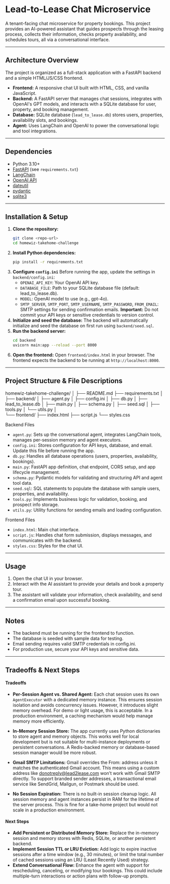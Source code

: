 # Lead-to-Lease Chat Microservice

A tenant-facing chat microservice for property bookings. This project provides an AI-powered assistant that guides prospects through the leasing process, collects their information, checks property availability, and schedules tours, all via a conversational interface.

---

## Architecture Overview

The project is organized as a full-stack application with a FastAPI backend and a simple HTML/JS/CSS frontend.

- **Frontend:** A responsive chat UI built with HTML, CSS, and vanilla JavaScript.
- **Backend:** A FastAPI server that manages chat sessions, integrates with OpenAI's GPT models, and interacts with a SQLite database for user, property, and booking management.
- **Database:** SQLite database (`lead_to_lease.db`) stores users, properties, availability slots, and bookings.
- **Agent:** Uses LangChain and OpenAI to power the conversational logic and tool integrations.

---

## Dependencies

- Python 3.10+
- [FastAPI](https://fastapi.tiangolo.com/) (see `requirements.txt`)
- [LangChain](https://python.langchain.com/)
- [OpenAI API](https://platform.openai.com/)
- [dateutil](https://dateutil.readthedocs.io/)
- [pydantic](https://docs.pydantic.dev/)
- [sqlite3](https://docs.python.org/3/library/sqlite3.html)

---

## Installation & Setup

1. **Clone the repository:**
   ```sh
   git clone <repo-url>
   cd homewiz-takehome-challenge
   ```
2. **Install Python dependencies:**
   ```sh
   pip install -r requirements.txt
   ```
3. **Configure `config.ini`**
   Before running the app, update the settings in `backend/config.ini`:
   - `OPENAI_API_KEY`: Your OpenAI API key.
   - `DATABASE_FILE`: Path to your SQLite database file (default: lead_to_lease.db).
   - `MODEL`: OpenAI model to use (e.g., gpt-4o).
   - `SMTP_SERVER`, `SMTP_PORT`, `SMTP_USERNAME`, `SMTP_PASSWORD`, `FROM_EMAIL`: SMTP settings for sending confirmation emails.
   **Important:** Do not commit your API keys or sensitive credentials to version control.
4. **Initialize and seed the database:**
   The backend will automatically initialize and seed the database on first run using `backend/seed.sql`.
5. **Run the backend server:**
   ```sh
   cd backend
   uvicorn main:app --reload --port 8000
   ```
6. **Open the frontend:**
  Open `frontend/index.html` in your browser. The frontend expects the backend to be running at `http://localhost:8000`.

---

## Project Structure & File Descriptions

homewiz-takehome-challenge/
│
├── README.md
├── requirements.txt
│
├── backend/
│   ├── agent.py
│   ├── config.ini
│   ├── db.py
│   ├── lead_to_lease.db
│   ├── main.py
│   ├── schema.py
│   ├── seed.sql
│   ├── tools.py
│   └── utils.py
│   
└── frontend/
    ├── index.html
    ├── script.js
    └── styles.css

Backend Files
- `agent.py`: Sets up the conversational agent, integrates LangChain tools, manages per-session memory and agent executors.
- `config.ini`: Stores configuration for API keys, database, and email. Update this file before running the app.
- `db.py`: Handles all database operations (users, properties, availability, bookings).
- `main.py`: FastAPI app definition, chat endpoint, CORS setup, and app lifecycle management.
- `schema.py`: Pydantic models for validating and structuring API and agent tool data.
- `seed.sql`: SQL statements to populate the database with sample users, properties, and availability.
- `tools.py`: Implements business logic for validation, booking, and prospect info storage.
- `utils.py`: Utility functions for sending emails and loading configuration.

Frontend Files
- `index.html`: Main chat interface.
- `script.js`: Handles chat form submission, displays messages, and communicates with the backend.
- `styles.css`: Styles for the chat UI.

---

## Usage

1. Open the chat UI in your browser.
2. Interact with the AI assistant to provide your details and book a property tour.
3. The assistant will validate your information, check availability, and send a confirmation email upon successful booking.

---

## Notes

- The backend must be running for the frontend to function.
- The database is seeded with sample data for testing.
- Email sending requires valid SMTP credentials in config.ini.
- For production use, secure your API keys and sensitive data.

---

## Tradeoffs & Next Steps

#### Tradeoffs
- **Per-Session Agent vs. Shared Agent:**
Each chat session uses its own `AgentExecutor` with a dedicated memory instance. This ensures session isolation and avoids concurrency issues. However, it introduces slight memory overhead. For demo or light usage, this is acceptable. In a production environment, a caching mechanism  would help manage memory more efficiently.

- **In-Memory Session Store:**
The app currently uses Python dictionaries to store agent and memory objects. This works well for local development but is not suitable for multi-instance deployments or persistent conversations. A Redis-backed memory or database-based session manager would be more robust.

- **Gmail SMTP Limitations:**
Gmail overrides the From: address unless it matches the authenticated Gmail account. This means using a custom address like donotreply@lead2lease.com won’t work with Gmail SMTP directly. To support branded sender addresses, a transactional email service like SendGrid, Mailgun, or Postmark should be used.

- **No Session Expiration:**
There is no built-in session cleanup logic. All session memory and agent instances persist in RAM for the lifetime of the server process. This is fine for a take-home project but would not scale in a production environment.

#### Next Steps
- **Add Persistent or Distributed Memory Store:**
Replace the in-memory session and memory stores with Redis, SQLite, or another persistent backend.
- **Implement Session TTL or LRU Eviction:**
Add logic to expire inactive sessions after a time window (e.g., 30 minutes), or limit the total number of cached sessions using an LRU (Least Recently Used) strategy.
- **Extend Conversational Flow:**
Enhance the agent with support for rescheduling, canceling, or modifying tour bookings. This could include multiple-turn interactions or action plans with follow-up prompts.